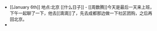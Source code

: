 - [[January 6th]]
    地点:北京
    [[什么日子]]
        -  [[周数腾]]今天是最后一天来上班，下午一起聊了一下，他去[[滴滴]]了，先去成都那边做一下社区团购，之后再回北京。
- 
